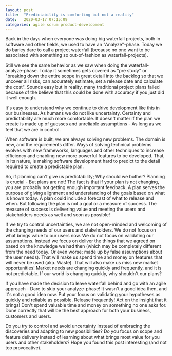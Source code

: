 ```yaml
---
layout: post
title:  "Predictability is comforting but not a reality"
date:   2020-03-17 07:15:09
categories: agile scrum product-development
---
```


Back in the days when everyone was doing big waterfall projects, both in software and other fields, we used to have an "Analyze"-phase. Today we do barley dare to call a project waterfall (because no one want to be associated with something so out-of-fashion as waterfall-projects).

Still we see the same behavior as we saw when doing the waterfall-analyze-phase. Today it sometimes gets covered as "pre study" or "breaking down the entire scope in great detail into the backlog so that we uncover all risks, can accurately estimate, set a release date and calculate the cost". Sounds easy but in reality, many traditional project plans failed because of the believe that this could be done with accuracy if you just did it well enough.

It's easy to understand why we continue to drive development like this in our businesses. As humans we do not like uncertainty. Certainty and predictability are much more comfortable. It doesn't matter if the plan we create is made up of guesses and unreliable assumptions - As long as we feel that we are in control.

When software is built, we are always solving new problems. The domain is new, and the requirements differ. Ways of solving technical problems evolves with new frameworks, languages and other techniques to increase efficiency and enabling new more powerful features to be developed. That, in its nature, is making software development hard to predict to the detail required to create a predictable plan.

So, if planning can't give us predictability; Why should we bother? Planning is crucial - But plans are not! The fact is that if your plan is not changing, you are probably not getting enough important feedback. A plan serves the purpose of giving alignment and understanding of the goals based on what is known today. A plan could include a forecast of what to release and when. But following the plan is not a goal or a measure of success. The measure of success is delivering value and meeting the users and stakeholders needs as well and soon as possible!

If we try to control uncertainties, we are not open-minded and welcoming of the changing needs of our users and stakeholders. We do not focus on what brings value to our users now. We do not focus on validating our assumptions. Instead we focus on deliver the things that we agreed on based on the knowledge we had then (which may be completely different from the need today. Or even worse; made up by false assumptions about the user needs). That will make us spend time and money on features that will never be used (aka. Waste). That will also make us miss new market opportunities! Market needs are changing quickly and frequently, and it is not predictable. If our world is changing quickly, why shouldn't our plans?

If you have made the decision to leave waterfall behind and go with an agile approach - Dare to skip your analyze-phase! It wasn't a good idea then, and it's not a good idea now. Put your focus on validating your hypotheses as quickly and reliable as possible. Release frequently! Act on the insight that it brings! Don't spend valuable time and money on something no one asks for. Done correctly that will be the best approach for both your business, customers and users.

Do you try to control and avoid uncertainty instead of embracing the discoveries and adapting to new possibilities? Do you focus on scope and feature delivery instead of learning about what brings most value for you users and other stakeholders? Hope you found this post interesting (and not too provocative).

